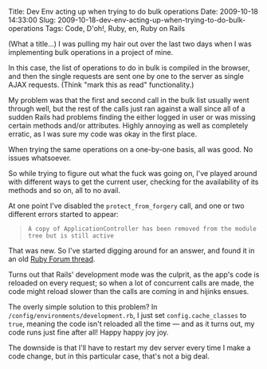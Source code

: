 Title: Dev Env acting up when trying to do bulk operations
Date: 2009-10-18 14:33:00
Slug: 2009-10-18-dev-env-acting-up-when-trying-to-do-bulk-operations
Tags: Code, D'oh!, Ruby, en, Ruby on Rails


(What a title…) I was pulling my hair out over the last two days when I was
implementing bulk operations in a project of mine.

In this case, the list of operations to do in bulk is compiled in the browser,
and then the single requests are sent one by one to the server as single AJAX
requests. (Think "mark this as read" functionality.)

My problem was that the first and second call in the bulk list usually went
through well, but the rest of the calls just ran against a wall since all of a
sudden Rails had problems finding the either logged in user or was missing
certain methods and/or attributes. Highly annoying as well as completely
erratic, as I was sure my code was okay in the first place.

When trying the same operations on a one-by-one basis, all was good. No issues
whatsoever.

So while trying to figure out what the fuck was going on, I've played around
with different ways to get the current user, checking for the availability of
its methods and so on, all to no avail.

At one point I've disabled the `protect_from_forgery` call, and one or two
different errors started to appear:

> `A copy of ApplicationController has been removed from the module tree but
is still active`

That was new. So I've started digging around for an answer, and found it in an
old [Ruby Forum thread][1].

Turns out that Rails' development mode was the culprit, as the app's code is
reloaded on every request; so when a lot of concurrent calls are made, the
code might reload slower than the calls are coming in and hijinks ensues.

The overly simple solution to this problem? In
`/config/environments/development.rb`, I just set `config.cache_classes` to
`true`, meaning the code isn't reloaded all the time — and as it turns out, my
code runs just fine after all! Happy happy joy joy.

The downside is that I'll have to restart my dev server every time I make a
code change, but in this particular case, that's not a big deal.

   [1]: http://www.ruby-forum.com/topic/153066
